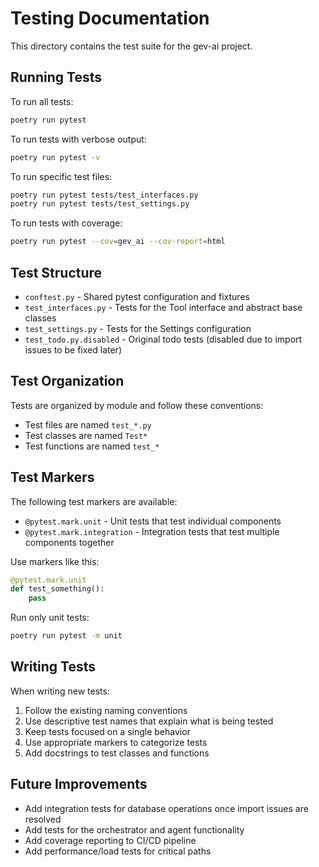 # Testing Documentation

This directory contains the test suite for the gev-ai project.

## Running Tests

To run all tests:
```bash
poetry run pytest
```

To run tests with verbose output:
```bash
poetry run pytest -v
```

To run specific test files:
```bash
poetry run pytest tests/test_interfaces.py
poetry run pytest tests/test_settings.py
```

To run tests with coverage:
```bash
poetry run pytest --cov=gev_ai --cov-report=html
```

## Test Structure

- `conftest.py` - Shared pytest configuration and fixtures
- `test_interfaces.py` - Tests for the Tool interface and abstract base classes
- `test_settings.py` - Tests for the Settings configuration
- `test_todo.py.disabled` - Original todo tests (disabled due to import issues to be fixed later)

## Test Organization

Tests are organized by module and follow these conventions:
- Test files are named `test_*.py`
- Test classes are named `Test*`
- Test functions are named `test_*`

## Test Markers

The following test markers are available:
- `@pytest.mark.unit` - Unit tests that test individual components
- `@pytest.mark.integration` - Integration tests that test multiple components together

Use markers like this:
```python
@pytest.mark.unit
def test_something():
    pass
```

Run only unit tests:
```bash
poetry run pytest -m unit
```

## Writing Tests

When writing new tests:
1. Follow the existing naming conventions
2. Use descriptive test names that explain what is being tested
3. Keep tests focused on a single behavior
4. Use appropriate markers to categorize tests
5. Add docstrings to test classes and functions

## Future Improvements

- Add integration tests for database operations once import issues are resolved
- Add tests for the orchestrator and agent functionality
- Add coverage reporting to CI/CD pipeline
- Add performance/load tests for critical paths
